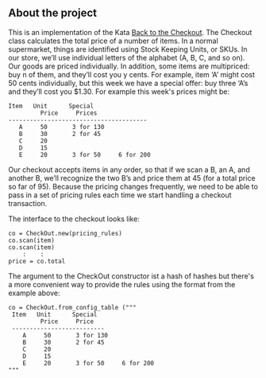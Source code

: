 ## About the project
This is an implementation of the Kata [Back to the Checkout](http://codekata.com/kata/kata09-back-to-the-checkout/).
The Checkout class calculates the total price of a number of items. In a normal supermarket, things are identified using Stock Keeping Units, or SKUs. In our store, we’ll use individual letters of the alphabet (A, B, C, and so on). Our goods are priced individually. In addition, some items are multipriced: buy n of them, and they’ll cost you y cents. For example, item ‘A’ might cost 50 cents individually, but this week we have a special offer: buy three ‘A’s and they’ll cost you $1.30. 
For example this week's prices might be:

    Item   Unit      Special
             Price     Prices
    ---------------------------------------
       A     50       3 for 130
       B     30       2 for 45
       C     20
       D     15
       E     20       3 for 50     6 for 200

Our checkout accepts items in any order, so that if we scan a B, an A, and another B, we’ll recognize the two B’s and price them at 45 (for a total price so far of 95). Because the pricing changes frequently, we need to be able to pass in a set of pricing rules each time we start handling a checkout transaction.

The interface to the checkout looks like:

    co = CheckOut.new(pricing_rules)
    co.scan(item)
    co.scan(item)
        :    :
    price = co.total


The argument to the CheckOut constructor ist a hash of hashes but there's a more convenient way to provide the rules using the format from the example above:


    co = CheckOut.from_config_table ("""
     Item   Unit      Special
             Price     Price
     --------------------------
        A     50       3 for 130
        B     30       2 for 45
        C     20
        D     15
        E     20       3 for 50     6 for 200
    """

